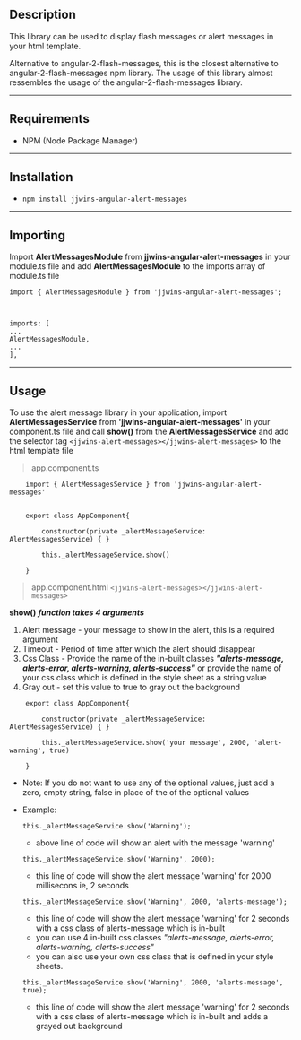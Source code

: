 ## Description
This library can be used to display flash messages or alert messages in your html template.

Alternative to angular-2-flash-messages, this is the closest alternative to angular-2-flash-messages npm library. The usage of this library almost ressembles the usage of the angular-2-flash-messages library.

---

## Requirements
- NPM (Node Package Manager)

---

## Installation
- `npm install jjwins-angular-alert-messages`

---

## Importing

Import **AlertMessagesModule** from **jjwins-angular-alert-messages** in your module.ts file and add **AlertMessagesModule** to the imports array of module.ts file

```
import { AlertMessagesModule } from 'jjwins-angular-alert-messages';
 


imports: [ 
... 
AlertMessagesModule,
...
],
```

---

## Usage

To use the alert message library in your application,
import **AlertMessagesService** from **'jjwins-angular-alert-messages'** in your component.ts file
and call **show()** from the **AlertMessagesService** and add the selector tag `<jjwins-alert-messages></jjwins-alert-messages>` to the html template file 

> app.component.ts

```
    import { AlertMessagesService } from 'jjwins-angular-alert-messages'


    export class AppComponent{
        
        constructor(private _alertMessageService: AlertMessagesService) { }

        this._alertMessageService.show()

    }
```

>app.component.html
`
    <jjwins-alert-messages></jjwins-alert-messages>
`

**show()** **_function takes 4 arguments_**

1. Alert message - your message to show in the alert, this is a required argument
2. Timeout - Period of time after which the alert should disappear
3. Css Class - Provide the name of the in-built classes **_"alerts-message, alerts-error, alerts-warning, alerts-success"_** or provide the name of your css class which is defined in the style sheet as a string value
4. Gray out - set this value to true to gray out the background

```
    export class AppComponent{
        
        constructor(private _alertMessageService: AlertMessagesService) { }

        this._alertMessageService.show('your message', 2000, 'alert-warning', true)

    }
```
- Note: If you do not want to use any of the optional values, just add a zero, empty string, false in place of the of the optional values

- Example:

    `this._alertMessageService.show('Warning');`
    - above line of code will show an alert with the message 'warning'

    `this._alertMessageService.show('Warning', 2000);`
    - this line of code will show the alert message 'warning' for 2000 millisecons ie, 2 seconds

    `this._alertMessageService.show('Warning', 2000, 'alerts-message');`
    - this line of code will show the alert message 'warning' for 2 seconds with a css class of alerts-message which is in-built
    - you can use 4 in-built css classes _"alerts-message, alerts-error, alerts-warning, alerts-success"_
    - you can also use your own css class that is defined in your style sheets.

    `this._alertMessageService.show('Warning', 2000, 'alerts-message', true);`
    - this line of code will show the alert message 'warning' for 2 seconds with a css class of alerts-message which is in-built and adds a grayed out background 

